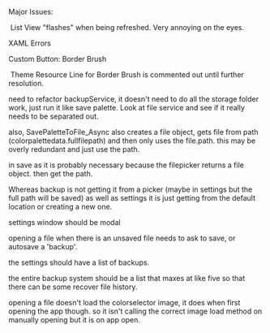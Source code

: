 ﻿Major Issues:

​	List View "flashes" when being refreshed. Very annoying on the eyes.

XAML Errors

Custom Button: Border Brush

​	Theme Resource Line for Border Brush is commented out until further resolution.



need to refactor backupService, it doesn't need to do all the storage folder work, just run it like save palette. Look at file service and see if it really needs to be separated out.

also, SavePaletteToFile_Async also creates a file object, gets file from path (colorpalettedata.fullfilepath) and then only uses the file.path. this may be overly redundant and just use the path.

in save as it is probably necessary because the filepicker returns a file object. then get the path.

Whereas backup is not getting it from a picker (maybe in settings but the full path will be saved) as well as settings it is just getting from the default location or creating a new one.



settings window should be modal



opening a file when there is an unsaved file needs to ask to save, or autosave a 'backup'.

the settings should have a list of backups.

the entire backup system should be a list that maxes at like five so that there can be some recover file history.

opening a file doesn't load the colorselector image, it does when first opening the app though. so it isn't calling the correct image load method on manually opening but it is on app open. 
